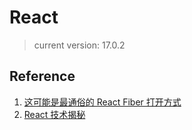 # React

> current version: 17.0.2

## Reference

1. [这可能是最通俗的 React Fiber 打开方式](https://mp.weixin.qq.com/s/Xab2Bu9yMPk6I5eeIedxjg)
2. [React 技术揭秘](https://react.iamkasong.com/)

